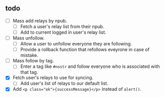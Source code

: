 ## todo

- [ ] Mass add relays by npub.
  - [ ] Fetch a user's relay list from their npub.
  - [ ] Add to current logged in user's relay list.
- [ ] Mass unfollow.
  - [ ] Allow a user to unfollow everyone they are following.
  - [ ] Provide a rollback function that refollows eveyrone in case of mistake.
- [ ] Mass follow by tag.
  - [ ] Enter a tag like `#nostr` and follow everyone who is associated with that tag.
- [X] Fetch user's relays to use for syncing.
  - [ ] Add user's list of relays to our default list.
- [X] Add `<p class="ok">{successMessage}</p>` instead of `alert()`.
